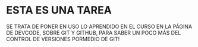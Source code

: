 # ESTA ES UNA TAREA

SE TRATA DE PONER EN USO LO APRENDIDO EN EL CURSO EN LA PÁGINA DE DEVCODE, SOBRE GIT Y GITHUB, PARA SABER UN POCO MÁS DEL CONTROL DE VERSIONES PORMEDIO DE GIT!	